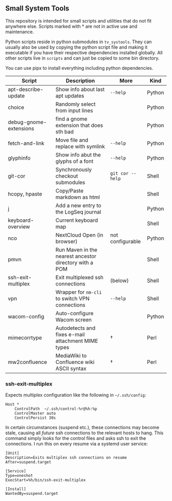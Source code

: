 ## Small System Tools

This repository is intended for small scripts and utilities that do not fit anywhere else. Scripts marked with † are not in active use and maintenance.

Python scripts reside in python submodules in `tv_systools`. They can usually also be used by copying the python script file and making it executable if you have their respective dependencies installed globally. All other scripts live in `scripts` and can just be copied to some bin directory.

You can use pipx to install everything including python dependencies.

| Script                 | Description                                              | More               | Kind   |
| --------------------   | -------------------------------------------------------- | ------------------ | ----   |
| apt-describe-update    | Show info about last apt updates                         | `--help`           | Python |
| choice                 | Randomly select from input lines                         |                    | Python |
| debug-gnome-extensions | find a gnome extension that does sth bad                 |                    | Python |
| fetch-and-link         | Move file and replace with symlink                       | `--help`           | Python |
| glyphinfo              | Show info abut the glyphs of a font                      | `--help`           | Python |
| git-cor                | Synchronously checkout submodules                        | `git cor --help`   | Shell  |
| hcopy, hpaste          | Copy/Paste markdown as html                              |                    | Shell  |
| j                      | Add a new entry to the LogSeq journal                    |                    | Python |
| keyboard-overview      | Current keyboard map                                     |                    | Shell  |
| nco                    | NextCloud Open (in browser)                              | not configurable   | Python |
| pmvn                   | Run Maven in the nearest ancestor directory with a POM   |                    | Shell  |
| ssh-exit-multiplex     | Exit multiplexed ssh connections                         | (below)            | Shell  |
| vpn                    | Wrapper for `nm-cli` to switch VPN connections           | `--help`           | Shell  |
| wacom-config           | Auto-configure Wacom screen                              |                    | Python |
| mimecorrtype           | Autodetects and fixes e-mail attachment MIME types       | †                  | Perl   |
| mw2confluence          | MediaWiki to Confluence wiki ASCII syntax                | †                  | Perl   |

### ssh-exit-multiplex

Expects multiplex configuration like the following in `~/.ssh/config`:

```
Host *
    ControlPath  ~/.ssh/control-%r@%h:%p
    ControlMaster auto
    ControlPersist 30s
```

In certain circumstances (suspend etc.), these connections may become stale, causing all _future_ ssh connections to the relevant hosts to hang. This command simply looks for the control files and asks ssh to exit the connections. I run this on every resume via a systemd user service:

```systemd
[Unit]
Description=Exits multiplex ssh connections on resume
After=suspend.target

[Service]
Type=oneshot
ExecStart=%h/bin/ssh-exit-multiplex

[Install]
WantedBy=suspend.target
```
